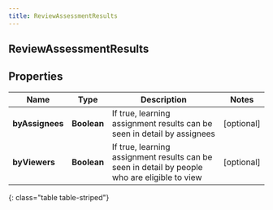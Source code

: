 ```yaml
---
title: ReviewAssessmentResults
---
```

## ReviewAssessmentResults


## Properties

| Name | Type | Description | Notes |
| ------------ | ------------- | ------------- | ------------- |
| **byAssignees** | <!----><!---->**Boolean**<!----> | If true, learning assignment results can be seen in detail by assignees |  [optional] |
| **byViewers** | <!----><!---->**Boolean**<!----> | If true, learning assignment results can be seen in detail by people who are eligible to view |  [optional] |
{: class="table table-striped"}



